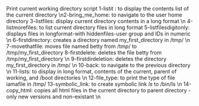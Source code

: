 Print current working directory script
1-listit : to display the contents list of the current directory
\n2-bring_me_home: to navigate to the user home directory
3-listfiles: display current directory contents in a long format \n
4-listmorefiles: to list current directory files in long format
5-listfilesdigitonly: displays files in longformat-with hiddenfiles-user group and IDs in numeric \n
6-firstdirectory: creates a directory named my_first_directory in /tmp/ \n
7-movethatfile: moves file named betty from /tmp/ to /tmp/my_first_directory
8-firstdelete: deletes the file betty from /tmp/my_first_directory \n
9-firstdirdeletion: deletes the directory my_first_directory in /tmp/ \n
10-back: to navigate to the previous directory \n
11-lists: to display in long format, contents of the current, parent of working, and /boot directories \n
12-file_type: to print the type of file iamafile in /tmp/
13-symbolic_link: to create symbolic link _ls_ to /bin/ls \n
14-copy_html: copies all html files in the current directory to parent directory - only new versions and non-existant \n
